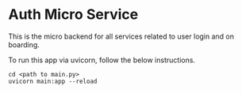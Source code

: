 # Auth Micro Service
This is the micro backend for all services related to user login and on boarding.


To run this app via uvicorn, follow the below instructions.

```
cd <path to main.py>
uvicorn main:app --reload
```